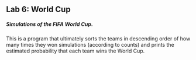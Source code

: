## Lab 6: World Cup

##### Simulations of the FIFA World Cup.

This is a program that ultimately sorts the teams in descending order of how many times they won simulations (according to counts) and prints the estimated probability that each team wins the World Cup.

